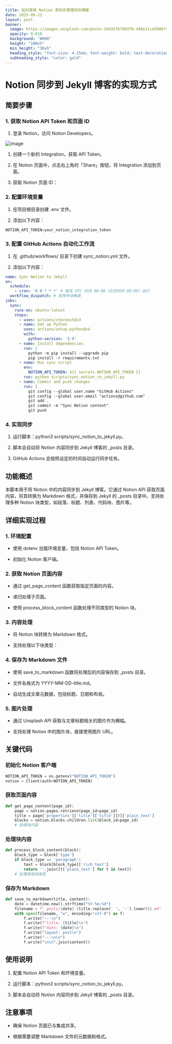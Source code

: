 ```yaml
---
title: 如何使用 Notion 来同步管理你的博客
date: 2025-09-22
layout: post
banner:
  image: https://images.unsplash.com/photo-1643576780370-446e11ce5900?crop=entropy&cs=tinysrgb&fit=max&fm=jpg&ixid=M3w2OTIwMzJ8MHwxfHJhbmRvbXx8fHx8fHx8fDE3NTg1MjI3Nzd8&ixlib=rb-4.1.0&q=80&w=1080
  opacity: 0.618
  background: "#000"
  height: "100vh"
  min_height: "38vh"
  heading_style: "font-size: 4.25em; font-weight: bold; text-decoration: underline"
  subheading_style: "color: gold"
---
```


# Notion 同步到 Jekyll 博客的实现方式

## 简要步骤

### 1. 获取 Notion API Token 和页面 ID

1. 登录 Notion，访问 Notion Developers。

![image](https://prod-files-secure.s3.us-west-2.amazonaws.com/a7a0cc5a-89b9-4cda-8686-1fba0ca52f40/d19c1afe-dea5-4312-9333-786b0ba83054/image.png?X-Amz-Algorithm=AWS4-HMAC-SHA256&X-Amz-Content-Sha256=UNSIGNED-PAYLOAD&X-Amz-Credential=ASIAZI2LB466QVQNNIA6%2F20250922%2Fus-west-2%2Fs3%2Faws4_request&X-Amz-Date=20250922T063257Z&X-Amz-Expires=3600&X-Amz-Security-Token=IQoJb3JpZ2luX2VjEJ3%2F%2F%2F%2F%2F%2F%2F%2F%2F%2FwEaCXVzLXdlc3QtMiJIMEYCIQDVa037Edbny5le%2BfX0NOqLqv9155Tnv1x7%2B8IegHJYbwIhAKMIlkt4FhAVtrLOPHExWeW1j8Jh7dDY27YVirEPEjIBKv8DCCYQABoMNjM3NDIzMTgzODA1IgxM5b%2BQH6sKbRSBnMwq3AO5pSKsb8C%2FLntXIL%2FaHy%2BfQAV9Qn4rfp5y73CN33pnTJAbjiQ50yQwZy%2BbbB4hJAKEFwtE3DtyKVAfnYBoG6czFdwoW1QqdRlcV26lmaAWkvqV8R1bCDz%2BvrX2uhddaCBMMAYlSIJCZM1wf14269Z9AdRQuBCyOB%2FBGnHOwlOJRZTuqUe8KRjyaGLepC%2B3XO%2Fa3IIzrxoq3ct9FW5r%2FRHKBF7CZH6kX0ZBL5C88ZKFEYSJyd9Dls4xQ97Ar7pYk7NC7VWpIMc%2Fg3ohUizQQXZlhRBz9vqsP7ihtY%2FCjN3DSgXRayvDHdPoEwehnwlZJCSh3srpDf1Zxr7J10CQSaSBR5XtRcBTOgz9AFYj6a4aO%2FjtfJjP%2FWGay6I8fvX%2BWv%2BHYHfnd3InKfMtef80spAAhOyMft5gaWy9hytypDWS9usQtg%2FS65vIlLMlJuKZIUM3Ovs4iqhe8jnZHdqNRYWxqAy4%2BCLg6vT95IRP5DLkTH6smX2pFoxJFWbchMYvVt2FqrzedqyzgVbmXS9D1kqu4yXqQRJfkHXmsnD6lU0KV5kCYcxW%2FhtogX6EEyWoZ9%2FupBePQ7zym2zDq1LfdbRY1NqwKHjq4HEqmhcoHAFc47yT4VisN8FiEdLnmDCmqsPGBjqkAUr3Rm0iZaDwyXfFxdGYeYyp0ZUQMCMYb4FRZ9WHM9WRIozyGsjuwKOu4QfOumjNCyXHI%2B2ofpe%2B3G4BBLbW4OkETFk3CfvbXYdqxNRr%2BIDLdCRPiGSc%2BkBp2higbtL6pmw7%2Fo8ZZU6udVtlhSqxWxrN4kwVC1k5nA3147jrDMkJ7eElMXbrGk9X%2BPTfkN%2Bbh4KzrQOqudu3B40GQQLWvNjRFio%2B&X-Amz-Signature=f7c4a1f2e8ce7b66bd4f4917340aa80f9eb605ac79fbdea1768a1f22ac54da3a&X-Amz-SignedHeaders=host&x-amz-checksum-mode=ENABLED&x-id=GetObject)

1. 创建一个新的 Integration，获取 API Token。

1. 在 Notion 页面中，点击右上角的「Share」按钮，将 Integration 添加到页面。

1. 获取 Notion 页面 ID：


### 2. 配置环境变量

1. 在项目根目录创建 .env 文件。

1. 添加以下内容：

```javascript
NOTION_API_TOKEN=your_notion_integration_token
```

### 3. 配置 GitHub Actions 自动化工作流

1. 在 .github/workflows/ 目录下创建 sync_notion.yml 文件。

1. 添加以下内容：

```yaml
name: Sync Notion to Jekyll
on:
  schedule:
    - cron: '0 0 * * *' # 每天 UTC 时间 00:00（北京时间 08:00）运行
  workflow_dispatch: # 支持手动触发
jobs:
  sync:
    runs-on: ubuntu-latest
    steps:
      - uses: actions/checkout@v3
      - name: Set up Python
        uses: actions/setup-python@v4
        with:
          python-version: '3.9'
      - name: Install dependencies
        run: |
          python -m pip install --upgrade pip
          pip install -r requirements.txt
      - name: Run sync script
        env:
          NOTION_API_TOKEN: ${{ secrets.NOTION_API_TOKEN }}
        run: python scripts/sync_notion_to_jekyll.py
      - name: Commit and push changes
        run: |
          git config --global user.name "GitHub Actions"
          git config --global user.email "actions@github.com"
          git add .
          git commit -m "Sync Notion content"
          git push
```

### 4. 实现同步

1. 运行脚本：python3 scripts/sync_notion_to_jekyll.py。

1. 脚本会自动将 Notion 内容同步到 Jekyll 博客的 _posts 目录。

1. GitHub Actions 会按照设定的时间自动运行同步任务。

## 功能概述

本脚本用于将 Notion 中的内容同步到 Jekyll 博客。它通过 Notion API 获取页面内容，将其转换为 Markdown 格式，并保存到 Jekyll 的 _posts 目录中。支持处理多种 Notion 块类型，如段落、标题、列表、代码块、图片等。

## 详细实现过程

### 1. 环境配置

- 使用 dotenv 加载环境变量，包括 Notion API Token。

- 初始化 Notion 客户端。

### 2. 获取 Notion 页面内容

- 通过 get_page_content 函数获取指定页面的内容。

- 递归处理子页面。

- 使用 process_block_content 函数处理不同类型的 Notion 块。

### 3. 内容处理

- 将 Notion 块转换为 Markdown 格式。

- 支持处理以下块类型：


### 4. 保存为 Markdown 文件

- 使用 save_to_markdown 函数将处理后的内容保存到 _posts 目录。

- 文件名格式为 YYYY-MM-DD-title.md。

- 自动生成文章元数据，包括标题、日期和布局。

### 5. 图片处理

- 通过 Unsplash API 获取与文章标题相关的图片作为横幅。

- 支持处理 Notion 中的图片块，直接使用图片 URL。

## 关键代码

### 初始化 Notion 客户端

```python
NOTION_API_TOKEN = os.getenv("NOTION_API_TOKEN")
notion = Client(auth=NOTION_API_TOKEN)
```

### 获取页面内容

```python
def get_page_content(page_id):
    page = notion.pages.retrieve(page_id=page_id)
    title = page['properties']['title']['title'][0]['plain_text']
    blocks = notion.blocks.children.list(block_id=page_id)
    # 处理块内容
```

### 处理块内容

```python
def process_block_content(block):
    block_type = block['type']
    if block_type == 'paragraph':
        text = block[block_type]['rich_text']
        return ''.join([t['plain_text'] for t in text])
    # 处理其他块类型
```

### 保存为 Markdown

```python
def save_to_markdown(title, content):
    date = datetime.now().strftime("%Y-%m-%d")
    filename = f"_posts/{date}-{title.replace(' ', '-').lower()}.md"
    with open(filename, "w", encoding="utf-8") as f:
        f.write("---\n")
        f.write(f"title: {title}\n")
        f.write(f"date: {date}\n")
        f.write("layout: post\n")
        f.write("---\n\n")
        f.write("\n\n".join(content))
```

## 使用说明

1. 配置 Notion API Token 和环境变量。

1. 运行脚本：python3 scripts/sync_notion_to_jekyll.py。

1. 脚本会自动将 Notion 内容同步到 Jekyll 博客的 _posts 目录。

## 注意事项

- 确保 Notion 页面已与集成共享。

- 根据需要调整 Markdown 文件的元数据和格式。